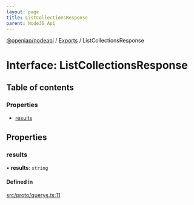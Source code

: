 ```yaml
---
layout: page
title: ListCollectionsResponse
parent: NodeJS Api
---
```

[@openiap/nodeapi](../README.html#) / [Exports](../modules.html#) / ListCollectionsResponse

# Interface: ListCollectionsResponse

## Table of contents

### Properties

- [results](ListCollectionsResponse.html##results)

## Properties

### results

• **results**: `string`

#### Defined in

[src/proto/querys.ts:11](https://github.com/openiap/nodeapi/blob/a6b5438/src/proto/querys.ts#L11)

